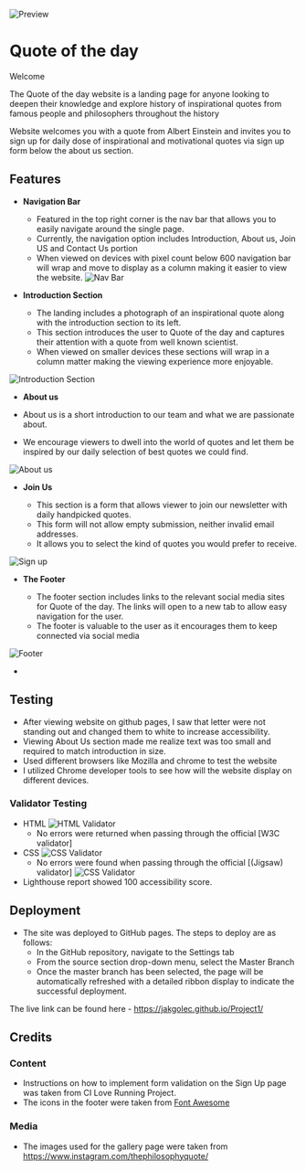 ![Preview](https://github.com/Jakgolec/Project1/blob/main/assets/media/Navbar.png)
# Quote of the day

Welcome 

The Quote of the day website is a landing page for anyone looking to deepen their knowledge and explore history of inspirational quotes from famous people and philosophers throughout the history

Website welcomes you with a quote from Albert Einstein and invites you to sign up for daily dose of inspirational and motivational quotes via sign up form below the about us section.


## Features 

- __Navigation Bar__

  - Featured in the top right corner is the nav bar that allows you to easily navigate around the single page.
  - Currently, the navigation option includes Introduction, About us, Join US and Contact Us portion
  - When viewed on devices with pixel count below 600 navigation bar will wrap and move to display as a column making it easier to view the website.
![Nav Bar](https://github.com/Jakgolec/Project1/blob/main/assets/media/Navbar.png)

- __Introduction Section__

  - The landing includes a photograph of an inspirational quote along with the introduction section to its left.
  - This section introduces the user to Quote of the day and captures their attention with a quote from well known scientist.
  - When viewed on smaller devices these sections will wrap in a column matter making the viewing experience more enjoyable. 

![Introduction Section](https://github.com/Jakgolec/Project1/blob/main/assets/media/IntroductiontoQuote.png)
- __About us__

- About us is a short introduction to our team and what we are passionate about.
- We encourage viewers to dwell into the world of quotes and let them be inspired by our daily selection of best quotes we could find. 

![About us](https://github.com/Jakgolec/Project1/blob/main/assets/media/Aboutus.png)

- __Join Us__

  - This section is a form that allows viewer to join our newsletter with daily handpicked quotes.
  - This form will not allow empty submission, neither invalid email addresses.
  - It allows you to select the kind of quotes you would prefer to receive. 

![Sign up](https://github.com/Jakgolec/Project1/blob/main/assets/media/Joinus.png)

- __The Footer__ 

  - The footer section includes links to the relevant social media sites for Quote of the day. The links will open to a new tab to allow easy navigation for the user. 
  - The footer is valuable to the user as it encourages them to keep connected via social media

![Footer](https://github.com/Jakgolec/Project1/blob/main/assets/media/ContactUs.png)

-
## Testing 

- After viewing website on github pages, I saw that letter were not standing out and changed them to white to increase accessibility.
- Viewing About Us section made me realize text was too small and required to match introduction in size.
- Used different browsers like Mozilla and chrome to test the website
- I utilized Chrome developer tools to see how will the website display on different devices.

### Validator Testing 

- HTML
![HTML Validator](https://github.com/Jakgolec/Project1/blob/main/assets/media/HTMLCheck.png)
  - No errors were returned when passing through the official [W3C validator]
- CSS
![CSS Validator](https://github.com/Jakgolec/Project1/blob/main/assets/media/W3C%20CSS%20Validator.png)
  - No errors were found when passing through the official [(Jigsaw) validator]
![CSS Validator](https://github.com/Jakgolec/Project1/blob/main/assets/media/Lighhousescore.png)
- Lighthouse report showed 100 accessibility score. 



## Deployment

- The site was deployed to GitHub pages. The steps to deploy are as follows: 
  - In the GitHub repository, navigate to the Settings tab 
  - From the source section drop-down menu, select the Master Branch
  - Once the master branch has been selected, the page will be automatically refreshed with a detailed ribbon display to indicate the successful deployment. 

The live link can be found here - https://jakgolec.github.io/Project1/ 


## Credits 

### Content 
- Instructions on how to implement form validation on the Sign Up page was taken from CI Love Running Project.
- The icons in the footer were taken from [Font Awesome](https://fontawesome.com/)

### Media

- The images used for the gallery page were taken from https://www.instagram.com/thephilosophyquote/


